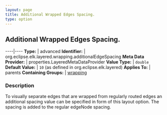 ```yaml
---
layout: page
title: Additional Wrapped Edges Spacing.
type: option
---
```

## Additional Wrapped Edges Spacing.

----|----
**Type:** | advanced
**Identifier:** | org.eclipse.elk.layered.wrapping.additionalEdgeSpacing
**Meta Data Provider:** | properties.LayeredMetaDataProvider
**Value Type:** | `double`
**Default Value:** | `10` (as defined in org.eclipse.elk.layered)
**Applies To:** | parents
**Containing Groups:** | [wrapping](org-eclipse-elk-layered-wrapping)

### Description

To visually separate edges that are wrapped from regularly routed edges an additional spacing value can be specified in form of this layout option. The spacing is added to the regular edgeNode spacing.
